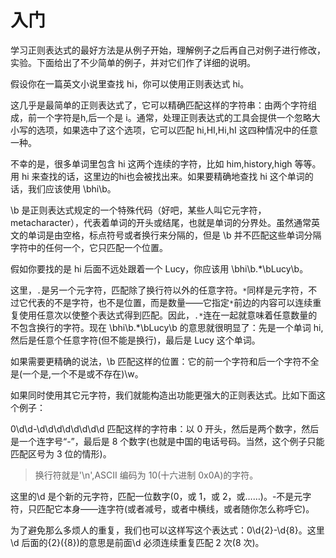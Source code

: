 # 入门

学习正则表达式的最好方法是从例子开始，理解例子之后再自己对例子进行修改，实验。下面给出了不少简单的例子，并对它们作了详细的说明。

假设你在一篇英文小说里查找 hi，你可以使用正则表达式 hi。

这几乎是最简单的正则表达式了，它可以精确匹配这样的字符串：由两个字符组成，前一个字符是h,后一个是 i。通常，处理正则表达式的工具会提供一个忽略大小写的选项，如果选中了这个选项，它可以匹配 hi,HI,Hi,hI 这四种情况中的任意一种。

不幸的是，很多单词里包含 hi 这两个连续的字符，比如 him,history,high 等等。用 hi 来查找的话，这里边的hi也会被找出来。如果要精确地查找 hi 这个单词的话，我们应该使用 \bhi\b。

\b 是正则表达式规定的一个特殊代码（好吧，某些人叫它元字符，metacharacter），代表着单词的开头或结尾，也就是单词的分界处。虽然通常英文的单词是由空格，标点符号或者换行来分隔的，但是 \b 并不匹配这些单词分隔字符中的任何一个，它只匹配一个位置。

假如你要找的是 hi 后面不远处跟着一个 Lucy，你应该用 \bhi\b.*\bLucy\b。

这里，`.`是另一个元字符，匹配除了换行符以外的任意字符。`*`同样是元字符，不过它代表的不是字符，也不是位置，而是数量——它指定`*`前边的内容可以连续重复使用任意次以使整个表达式得到匹配。因此，`.*`连在一起就意味着任意数量的不包含换行的字符。现在 \bhi\b.*\bLucy\b 的意思就很明显了：先是一个单词 hi,然后是任意个任意字符(但不能是换行)，最后是 Lucy 这个单词。

如果需要更精确的说法，\b 匹配这样的位置：它的前一个字符和后一个字符不全是(一个是,一个不是或不存在)\w。

如果同时使用其它元字符，我们就能构造出功能更强大的正则表达式。比如下面这个例子：

0\d\d-\d\d\d\d\d\d\d\d 匹配这样的字符串：以 0 开头，然后是两个数字，然后是一个连字号“-”，最后是 8 个数字(也就是中国的电话号码。当然，这个例子只能匹配区号为 3 位的情形)。

>换行符就是'\n',ASCII 编码为 10(十六进制 0x0A)的字符。

这里的\d 是个新的元字符，匹配一位数字(0，或 1，或 2，或……)。-不是元字符，只匹配它本身——连字符(或者减号，或者中横线，或者随你怎么称呼它)。

为了避免那么多烦人的重复，我们也可以这样写这个表达式：0\d{2}-\d{8}。这里\d 后面的{2}({8})的意思是前面\d 必须连续重复匹配 2 次(8 次)。










